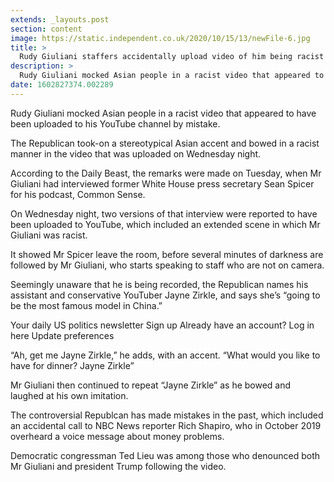 ```yaml
--- 
extends: _layouts.post 
section: content 
image: https://static.independent.co.uk/2020/10/15/13/newFile-6.jpg 
title: > 
  Rudy Giuliani staffers accidentally upload video of him being racist 
description: > 
  Rudy Giuliani mocked Asian people in a racist video that appeared to have been uploaded to his YouTube channel by mistake.The Republican took-on a stereotypical Asian accent and bowed in a racist manner in the video that was uploaded on Wednesday night.It showed Mr Spicer leave the room, before several minutes of darkness are followed by Mr Giuliani, who starts speaking to staff who are not on camera.Jayne Zirkle”Mr Giuliani then continued to repeat “Jayne Zirkle” as he bowed and laughed at his own imitation.Democratic congressman Ted Lieu was among those who denounced both Mr Giuliani and president Trump following the video. 
date: 1602827374.002289 
--- 
```

Rudy Giuliani mocked Asian people in a racist video that appeared to have been uploaded to his YouTube channel by mistake.

The Republican took-on a stereotypical Asian accent and bowed in a racist manner in the video that was uploaded on Wednesday night.

According to the Daily Beast, the remarks were made on Tuesday, when Mr Giuliani had interviewed former White House press secretary Sean Spicer for his podcast, Common Sense.

On Wednesday night, two versions of that interview were reported to have been uploaded to YouTube, which included an extended scene in which Mr Giuliani was racist.

It showed Mr Spicer leave the room, before several minutes of darkness are followed by Mr Giuliani, who starts speaking to staff who are not on camera.

Seemingly unaware that he is being recorded, the Republican names his assistant and conservative YouTuber Jayne Zirkle, and says she’s “going to be the most famous model in China.”

Your daily US politics newsletter Sign up Already have an account? Log in here Update preferences

“Ah, get me Jayne Zirkle,” he adds, with an accent. “What would you like to have for dinner? Jayne Zirkle”

Mr Giuliani then continued to repeat “Jayne Zirkle” as he bowed and laughed at his own imitation.

The controversial Republcan has made mistakes in the past, which included an accidental call to NBC News reporter Rich Shapiro, who in October 2019 overheard a voice message about money problems.

Democratic congressman Ted Lieu was among those who denounced both Mr Giuliani and president Trump following the video.